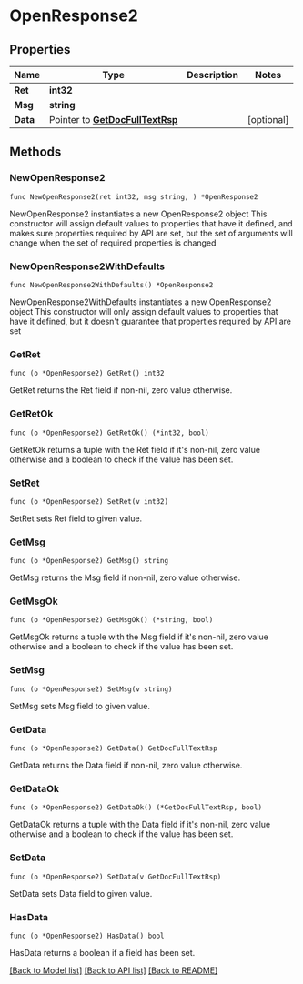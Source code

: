 # OpenResponse2

## Properties

Name | Type | Description | Notes
------------ | ------------- | ------------- | -------------
**Ret** | **int32** |  | 
**Msg** | **string** |  | 
**Data** | Pointer to [**GetDocFullTextRsp**](GetDocFullTextRsp.md) |  | [optional] 

## Methods

### NewOpenResponse2

`func NewOpenResponse2(ret int32, msg string, ) *OpenResponse2`

NewOpenResponse2 instantiates a new OpenResponse2 object
This constructor will assign default values to properties that have it defined,
and makes sure properties required by API are set, but the set of arguments
will change when the set of required properties is changed

### NewOpenResponse2WithDefaults

`func NewOpenResponse2WithDefaults() *OpenResponse2`

NewOpenResponse2WithDefaults instantiates a new OpenResponse2 object
This constructor will only assign default values to properties that have it defined,
but it doesn't guarantee that properties required by API are set

### GetRet

`func (o *OpenResponse2) GetRet() int32`

GetRet returns the Ret field if non-nil, zero value otherwise.

### GetRetOk

`func (o *OpenResponse2) GetRetOk() (*int32, bool)`

GetRetOk returns a tuple with the Ret field if it's non-nil, zero value otherwise
and a boolean to check if the value has been set.

### SetRet

`func (o *OpenResponse2) SetRet(v int32)`

SetRet sets Ret field to given value.


### GetMsg

`func (o *OpenResponse2) GetMsg() string`

GetMsg returns the Msg field if non-nil, zero value otherwise.

### GetMsgOk

`func (o *OpenResponse2) GetMsgOk() (*string, bool)`

GetMsgOk returns a tuple with the Msg field if it's non-nil, zero value otherwise
and a boolean to check if the value has been set.

### SetMsg

`func (o *OpenResponse2) SetMsg(v string)`

SetMsg sets Msg field to given value.


### GetData

`func (o *OpenResponse2) GetData() GetDocFullTextRsp`

GetData returns the Data field if non-nil, zero value otherwise.

### GetDataOk

`func (o *OpenResponse2) GetDataOk() (*GetDocFullTextRsp, bool)`

GetDataOk returns a tuple with the Data field if it's non-nil, zero value otherwise
and a boolean to check if the value has been set.

### SetData

`func (o *OpenResponse2) SetData(v GetDocFullTextRsp)`

SetData sets Data field to given value.

### HasData

`func (o *OpenResponse2) HasData() bool`

HasData returns a boolean if a field has been set.


[[Back to Model list]](../README.md#documentation-for-models) [[Back to API list]](../README.md#documentation-for-api-endpoints) [[Back to README]](../README.md)


